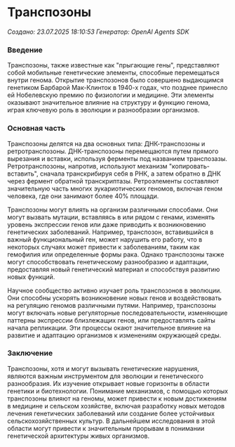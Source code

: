 # Транспозоны

*Создано: 23.07.2025 18:10:53*
*Генератор: OpenAI Agents SDK*

### Введение

Транспозоны, также известные как "прыгающие гены", представляют собой мобильные генетические элементы, способные перемещаться внутри генома. Открытие транспозонов было совершено выдающимся генетиком Барбарой Мак-Клинток в 1940-х годах, что позднее принесло ей Нобелевскую премию по физиологии и медицине. Эти элементы оказывают значительное влияние на структуру и функцию генома, играя ключевую роль в эволюции и разнообразии организмов.

### Основная часть

Транспозоны делятся на два основных типа: ДНК-транспозоны и ретротранспозоны. ДНК-транспозоны перемещаются путем прямого вырезания и вставки, используя ферменты под названием транспозазы. Ретротранспозоны, напротив, используют механизм "копировать-вставить", сначала транскрибируя себя в РНК, а затем обратно в ДНК через фермент обратной транскриптазы. Ретроэлементы составляют значительную часть многих эукариотических геномов, включая геном человека, где они занимают более 40% площади.

Транспозоны могут влиять на организм различными способами. Они могут вызвать мутации, вставляясь в или рядом с генами, изменять уровень экспрессии генов или даже приводить к возникновению генетических заболеваний. Например, транспозон, вставившийся в важный функциональный ген, может нарушить его работу, что в некоторых случаях может привести к заболеваниям, таким как гемофилия или определенные формы рака. Однако транспозоны также могут способствовать генетическому разнообразию и адаптации, предоставляя новый генетический материал и способствуя развитию новых функций.

Научное сообщество активно изучает роль транспозонов в эволюции. Они способны ускорять возникновение новых генов и воздействовать на регуляцию геномов различными путями. Например, транспозоны могут включать новые регуляторные последовательности, изменяющие паттерны экспрессии близлежащих генов, или предоставлять сайты начала репликации. Эти процессы окают значительное влияние на развитие и адаптацию организмов к изменениям окружающей среды.

### Заключение

Транспозоны, хотя и могут вызывать генетические нарушения, являются важным инструментом для эволюции и генетического разнообразия. Их изучение открывает новые горизонты в области генетики и биотехнологии. Понимание механизмов, с помощью которых транспозоны влияют на геномы, может привести к новым достижениям в медицине и сельском хозяйстве, включая разработку новых методов лечения генетических заболеваний или создание более устойчивых сельскохозяйственных культур. В дальнейшем исследования в этой области могут привести к значительным прорывам в понимании генетической архитектуры живых организмов.
